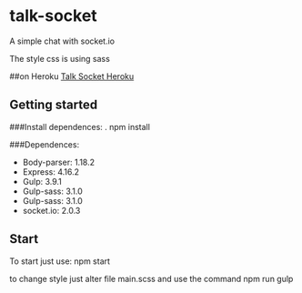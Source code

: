 # talk-socket

<p>A simple chat with socket.io</p>
<p>The style css is using sass</p>

##on Heroku
<a href="">Talk Socket Heroku</a>


## Getting started
###Install dependences:
. npm install

###Dependences:
<ul>
 <li>Body-parser: 1.18.2</li> 
 <li>Express: 4.16.2</li>
 <li>Gulp: 3.9.1</li>
 <li>Gulp-sass: 3.1.0</li>
 <li>Gulp-sass: 3.1.0</li>
 <li>socket.io: 2.0.3</li>
</ul>

## Start
<p>To start just use: npm start</p>
<p>to change style just alter file main.scss and use the command npm run gulp</p>
